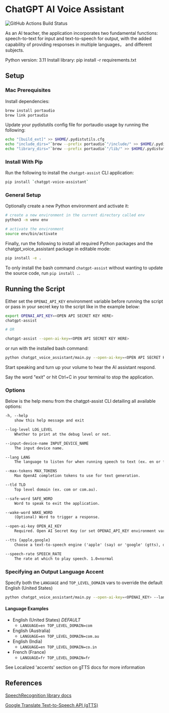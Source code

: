 # ChatGPT AI Voice Assistant

![GitHub Actions Build Status](https://github.com/jakecyr/openai-gpt3-chatbot/actions/workflows/test-application.yml/badge.svg)

As an AI teacher, the application incorporates two fundamental functions: speech-to-text for input and text-to-speech for output, with the added capability of providing responses in multiple languages， and different subjects.

Python version: 3.11 
Install library: pip install -r requirements.txt

## Setup


### Mac Prerequisites

Install dependencies:

```bash
brew install portaudio
brew link portaudio
```

Update your pydistutils config file for portaudio usage by running the following:

```bash
echo "[build_ext]" >> $HOME/.pydistutils.cfg
echo "include_dirs="`brew --prefix portaudio`"/include/" >> $HOME/.pydistutils.cfg
echo "library_dirs="`brew --prefix portaudio`"/lib/" >> $HOME/.pydistutils.cfg
```

### Install With Pip

Run the following to install the `chatgpt-assist` CLI application:

```bash
pip install `chatgpt-voice-assistant`
```

### General Setup

Optionally create a new Python environment and activate it:

```bash
# create a new environment in the current directory called env
python3 -m venv env

# activate the environment
source env/bin/activate
```

Finally, run the following to install all required Python packages and the chatgpt_voice_assistant package in editable mode:

```bash
pip install -e .
```

To only install the bash command `chatgpt-assist` without wanting to update the source code, run `pip install .`.

## Running the Script

Either set the `OPENAI_API_KEY` environment variable before running the script or pass in your secret key to the script like in the example below:

```bash
export OPENAI_API_KEY=<OPEN API SECRET KEY HERE>
chatgpt-assist

# OR

chatgpt-assist --open-ai-key=<OPEN API SECRET KEY HERE>
```

or run with the installed bash command:

```bash
python chatgpt_voice_assistant/main.py --open-ai-key=<OPEN API SECRET KEY HERE>
```

Start speaking and turn up your volume to hear the AI assistant respond.

Say the word "exit" or hit Ctrl+C in your terminal to stop the application.

### Options

Below is the help menu from the chatgpt-assist CLI detailing all available options:

```txt
-h, --help
    show this help message and exit

--log-level LOG_LEVEL
    Whether to print at the debug level or not.

--input-device-name INPUT_DEVICE_NAME
    The input device name.

--lang LANG
    The language to listen for when running speech to text (ex. en or fr).

--max-tokens MAX_TOKENS
    Max OpenAI completion tokens to use for text generation.

--tld TLD
    Top level domain (ex. com or com.au).

--safe-word SAFE_WORD
    Word to speak to exit the application.

--wake-word WAKE_WORD
    (Optional) Word to trigger a response.

--open-ai-key OPEN_AI_KEY
    Required. Open AI Secret Key (or set OPENAI_API_KEY environment variable)

--tts {apple,google}
    Choose a text-to-speech engine ('apple' (say) or 'google' (gtts), defaults to 'google')

--speech-rate SPEECH_RATE
    The rate at which to play speech. 1.0=normal
```

### Specifying an Output Language Accent

Specify both the `LANGUAGE` and `TOP_LEVEL_DOMAIN` vars to override the default English (United States)

```bash
python chatgpt_voice_assistant/main.py --open-ai-key=<OPENAI_KEY> --lang=en --tld=com
```

#### Language Examples

- English (United States) _DEFAULT_
  - `LANGUAGE=en TOP_LEVEL_DOMAIN=com`
- English (Australia)
  - `LANGUAGE=en TOP_LEVEL_DOMAIN=com.au`
- English (India)
  - `LANGUAGE=en TOP_LEVEL_DOMAIN=co.in`
- French (France)
  - `LANGUAGE=fr TOP_LEVEL_DOMAIN=fr`

See Localized 'accents' section on gTTS docs for more information

## References

[SpeechRecognition library docs](https://pypi.org/project/SpeechRecognition/1.2.3)

[Google Translate Text-to-Speech API (gTTS)](https://gtts.readthedocs.io/en/latest/module.html#)
